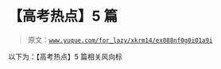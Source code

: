# 【高考热点】5 篇

> 原文：[`www.yuque.com/for_lazy/xkrm14/ex088nf0g0i01a9i`](https://www.yuque.com/for_lazy/xkrm14/ex088nf0g0i01a9i)

以下为：【高考热点】5 篇相关风向标

